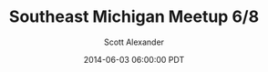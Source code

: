 ---
layout: podcast
title: "Southeast Michigan Meetup 6/8"
author: Scott Alexander
description: https://slatestarcodex.com/2014/06/03/southeast-michigan-meetup-68/
date: 2014-06-03 06:00:00 PDT
length: 131633
duration: 33
guid: southeast-michigan-meetup-68
---